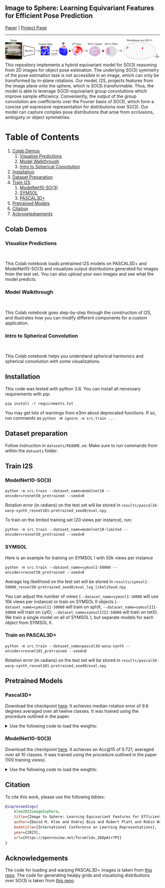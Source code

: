 ## Image to Sphere: Learning Equivariant Features for Efficient Pose Prediction
[Paper](https://openreview.net/forum?id=_2bDpAtr7PI) | [Project Page](https://dmklee.github.io/image2sphere/)

---------------------------------------------------------------------
![I2S model](assets/figure1.png)
This repository implements a hybrid equivariant model for SO(3) reasoning from 2D images for object pose estimation.
The underlying SO(3) symmetry of the pose estimation task is not accessible in an image, which can only be transformed
by in-plane rotations.  Our model, I2S, projects features from the image plane onto the sphere, which is SO(3) transformable.  Thus,
the model is able to leverage SO(3)-equivariant group convolutions which improve sample efficiency.  Conveniently,
the output of the group convolution are coefficients over the Fourier basis of SO(3), which form a concise yet expressive
representation for distributions over SO(3).  Our model can capture complex pose distributions that arise from occlusions, 
ambiguity or object symmetries.

# Table of Contents
1. [Colab Demos](#colab)
    1. [Visualize Predictions](#visualize)
    2. [Model Walkthrough](#walkthrough)
    3. [Intro to Spherical Convolution](#tutorial)
2. [Installation](#install)
3. [Dataset Preparation](#data)
4. [Train I2S](#experiments)
    1. [ModelNet10-SO(3)](#modelnet)
    2. [SYMSOL](#symsol)
    2. [PASCAL3D+](#pascal)
4. [Pretrained Models](#pretrained)
5. [Citation](#citation)
6. [Acknowledgements](#acknowledgements)

## Colab Demos <a name="colab"></a>
### Visualize Predictions <a name="visualize"></a>
<a href="https://colab.research.google.com/github/dmklee/image2sphere/blob/main/visualize_trained_predictions.ipynb">
	<img src="https://colab.research.google.com/assets/colab-badge.svg" alt="" height="25">
</a>

This Colab notebook loads pretrained I2S models on PASCAL3D+ and ModelNet10-SO(3) and visualizes output distributions
generated for images from the test set.  You can also upload your own images and see what the model predicts.

### Model Walkthrough <a name="walkthrough"></a> 
<a href="https://colab.research.google.com/github/dmklee/image2sphere/blob/main/model_walkthrough.ipynb">
	<img src="https://colab.research.google.com/assets/colab-badge.svg" alt="" height="25">
</a>

This Colab notebook goes step-by-step through the construction of I2S, and illustrates
how you can modify different components for a custom application.

### Intro to Spherical Convolution <a name="tutorial"></a> 
<a href="https://colab.research.google.com/gist/dmklee/a05c24e0b3f5a36dc9ab6765ce2f97aa/introtosphericalharmonics.ipynb">
	<img src="https://colab.research.google.com/assets/colab-badge.svg" alt="" height="25">
</a>

This Colab notebook helps you understand spherical harmonics and spherical convolution with some visualizations.

## Installation <a name="install"></a>
This code was tested with python 3.8.  You can install all necessary requirements with pip:
```
pip install -r requirements.txt
```
You may get lots of warnings from e3nn about deprecated functions. If so, run commands as `python -W ignore -m src.train ...`

## Dataset preparation <a name="data"></a>
Follow instruction in `datasets/README.md`.  Make sure to run commands from 
within the `datasets` folder.

## Train I2S <a name="experiments"></a>
### ModelNet10-SO(3) <a name="modelnet"></a>
```
python -m src.train --dataset_name=modelnet10 --encoder=resnet50_pretrained --seed=0
```
Rotation error (in radians) on the test set will be stored in `results/pascal3d-warp-synth_resnet101-pretrained_seed0/eval.npy`

To train on the limited training set (20 views per instance), run:
```Wednesday 3:42 PM Call started
python -m src.train --dataset_name=modelnet10-limited --encoder=resnet50_pretrained --seed=0
```

### SYMSOL <a name="symsol"></a>
Here is an example for training on SYMSOL I with 50k views per instance
```
python -m src.train --dataset_name=symsolI-50000 --encoder=resnet50_pretrained --seed=0
```
Average log likelihood on the test set will be stored in `results/symsolI-50000_resnet50-pretrained_seed0/eval_log_likelihood.npy`

You can adjust the number of views (`--dataset_name=symsolI-10000` will use 10k views per instance) or
train on SYMSOL II objects (`--dataset_name=symsolII-50000` will train on sphX; `--dataset_name=symsolIII-50000` will train on cylO; `--dataset_name=symsolIIII-50000` will train on tetX).  We train a single model on all of SYMSOL I, but separate models for each object from SYMSOL II.

### Train on PASCAL3D+ <a name="pascal"></a>
```
python -m src.train --dataset_name=pascal3d-warp-synth --encoder=resnet101_pretrained --seed=0
```
Rotation error (in radians) on the test set will be stored in `results/pascal3d-warp-synth_resnet101-pretrained_seed0/eval.npy`

## Pretrained Models <a name="pretrained"></a>
### Pascal3D+
Download the checkpoint [here](https://drive.google.com/file/d/1dWlvGp1QY3esAqZgOnPikR6TpJmBUngd/view?usp=sharing).  It achieves median rotation error of 9.6 degrees averaged over all twelve classes.  It was trained using the procedure outlined in the paper. 

<details>
<summary> Use the following code to load the weights: </summary>
	
```python
from src.predictor import I2S

model = I2S(num_classes=12, encoder='resnet101')
checkpoint = torch.load('pascal3d_checkpoint.pt')['model_state_dict']
model.load_state_dict(checkpoint)
model.eval()
```

</details>
	
### ModelNet10-SO(3) 
Download the checkpoint [here](https://drive.google.com/file/d/1wihL8AGfyrfDjp1mRjqkpvunMGfztSUa/view?usp=sharing). It achieves an Acc@15 of 0.721, averaged over all 10 classes.  It was trained using the procedure outlined in the paper (100 training views).  

<details>
<summary> Use the following code to load the weights: </summary>
	
```python
from src.predictor import I2S

model = I2S(num_classes=10, encoder='resnet50')
checkpoint = torch.load('modelnet10so3_checkpoint.pt')['model_state_dict']
model.load_state_dict(checkpoint)
model.eval()
```
</details>

## Citation <a name="citation"></a>
To cite this work, please use the following bibtex:
```bibtex
@inproceedings{
	klee2023image2sphere,
	title={Image to Sphere: Learning Equivariant Features for Efficient Pose Prediction},
	author={David M. Klee and Ondrej Biza and Robert Platt and Robin Walters},
	booktitle={International Conference on Learning Representations},
	year={2023},
	url={https://openreview.net/forum?id=_2bDpAtr7PI}
}
```

## Acknowledgements <a name="acknowledgements"></a>
The code for loading and warping PASCAL3D+ images is taken from [this repo](https://github.com/Davmo049/Public_prob_orientation_estimation_with_matrix_fisher_distributions).  The code for generating healpy grids and visualizing distributions over SO(3) is taken from [this repo](https://github.com/google-research/google-research/tree/master/implicit_pdf).


